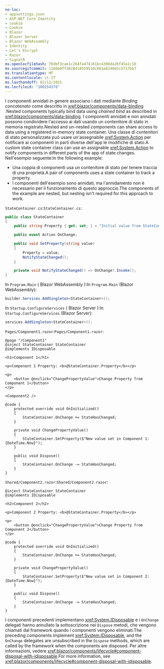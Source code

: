 ```yaml
---
no-loc:
- appsettings.json
- ASP.NET Core Identity
- cookie
- Cookie
- Blazor
- Blazor Server
- Blazor WebAssembly
- Identity
- Let's Encrypt
- Razor
- SignalR
ms.openlocfilehash: 76dbf3cae1c264fa474101bc4398da28f45a1c10
ms.sourcegitcommit: 1166b0ff3828418559510c661e8240e5c5717bb7
ms.translationtype: MT
ms.contentlocale: it-IT
ms.lasthandoff: 02/12/2021
ms.locfileid: "100254378"
---
```

<span data-ttu-id="1002a-101">I componenti annidati in genere associano i dati mediante *Binding concatenato* come descritto in <xref:blazor/components/data-binding> .</span><span class="sxs-lookup"><span data-stu-id="1002a-101">Nested components typically bind data using *chained bind* as described in <xref:blazor/components/data-binding>.</span></span> <span data-ttu-id="1002a-102">I componenti annidati e non annidati possono condividere l'accesso ai dati usando un contenitore di stato in memoria registrato.</span><span class="sxs-lookup"><span data-stu-id="1002a-102">Nested and un-nested components can share access to data using a registered in-memory state container.</span></span> <span data-ttu-id="1002a-103">Una classe di contenitori di stato personalizzata può usare un'assegnabile <xref:System.Action> per notificare ai componenti in parti diverse dell'app le modifiche di stato.</span><span class="sxs-lookup"><span data-stu-id="1002a-103">A custom state container class can use an assignable <xref:System.Action> to notify components in different parts of the app of state changes.</span></span> <span data-ttu-id="1002a-104">Nell'esempio seguente:</span><span class="sxs-lookup"><span data-stu-id="1002a-104">In the following example:</span></span>

* <span data-ttu-id="1002a-105">Una coppia di componenti usa un contenitore di stato per tenere traccia di una proprietà.</span><span class="sxs-lookup"><span data-stu-id="1002a-105">A pair of components uses a state container to track a property.</span></span>
* <span data-ttu-id="1002a-106">I componenti dell'esempio sono annidati, ma l'annidamento non è necessario per il funzionamento di questo approccio.</span><span class="sxs-lookup"><span data-stu-id="1002a-106">The components of the example are nested, but nesting isn't required for this approach to work.</span></span>

<span data-ttu-id="1002a-107">`StateContainer.cs`:</span><span class="sxs-lookup"><span data-stu-id="1002a-107">`StateContainer.cs`:</span></span>

```csharp
public class StateContainer
{
    public string Property { get; set; } = "Initial value from StateContainer";

    public event Action OnChange;

    public void SetProperty(string value)
    {
        Property = value;
        NotifyStateChanged();
    }

    private void NotifyStateChanged() => OnChange?.Invoke();
}
```

<span data-ttu-id="1002a-108">In `Program.Main` ( Blazor WebAssembly ):</span><span class="sxs-lookup"><span data-stu-id="1002a-108">In `Program.Main` (Blazor WebAssembly):</span></span>

```csharp
builder.Services.AddSingleton<StateContainer>();
```

<span data-ttu-id="1002a-109">In `Startup.ConfigureServices` ( Blazor Server ):</span><span class="sxs-lookup"><span data-stu-id="1002a-109">In `Startup.ConfigureServices` (Blazor Server):</span></span>

```csharp
services.AddSingleton<StateContainer>();
```

<span data-ttu-id="1002a-110">`Pages/Component1.razor`:</span><span class="sxs-lookup"><span data-stu-id="1002a-110">`Pages/Component1.razor`:</span></span>

```razor
@page "/Component1"
@inject StateContainer StateContainer
@implements IDisposable

<h1>Component 1</h1>

<p>Component 1 Property: <b>@StateContainer.Property</b></p>

<p>
    <button @onclick="ChangePropertyValue">Change Property from Component 1</button>
</p>

<Component2 />

@code {
    protected override void OnInitialized()
    {
        StateContainer.OnChange += StateHasChanged;
    }

    private void ChangePropertyValue()
    {
        StateContainer.SetProperty($"New value set in Component 1: {DateTime.Now}");
    }

    public void Dispose()
    {
        StateContainer.OnChange -= StateHasChanged;
    }
}
```

<span data-ttu-id="1002a-111">`Shared/Component2.razor`:</span><span class="sxs-lookup"><span data-stu-id="1002a-111">`Shared/Component2.razor`:</span></span>

```razor
@inject StateContainer StateContainer
@implements IDisposable

<h2>Component 2</h2>

<p>Component 2 Property: <b>@StateContainer.Property</b></p>

<p>
    <button @onclick="ChangePropertyValue">Change Property from Component 2</button>
</p>

@code {
    protected override void OnInitialized()
    {
        StateContainer.OnChange += StateHasChanged;
    }

    private void ChangePropertyValue()
    {
        StateContainer.SetProperty($"New value set in Component 2: {DateTime.Now}");
    }

    public void Dispose()
    {
        StateContainer.OnChange -= StateHasChanged;
    }
}
```

<span data-ttu-id="1002a-112">I componenti precedenti implementano <xref:System.IDisposable> e i `OnChange` delegati hanno annullato la sottoscrizione nei `Dispose` metodi, che vengono chiamati dal framework quando i componenti vengono eliminati.</span><span class="sxs-lookup"><span data-stu-id="1002a-112">The preceding components implement <xref:System.IDisposable>, and the `OnChange` delegates are unsubscribed in the `Dispose` methods, which are called by the framework when the components are disposed.</span></span> <span data-ttu-id="1002a-113">Per altre informazioni, vedere <xref:blazor/components/lifecycle#component-disposal-with-idisposable>.</span><span class="sxs-lookup"><span data-stu-id="1002a-113">For more information, see <xref:blazor/components/lifecycle#component-disposal-with-idisposable>.</span></span>
